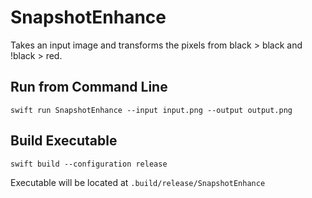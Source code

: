 # SnapshotEnhance

Takes an input image and transforms the pixels from black > black and !black > red.

## Run from Command Line

```
swift run SnapshotEnhance --input input.png --output output.png
```
## Build Executable

```
swift build --configuration release
```

Executable will be located at `.build/release/SnapshotEnhance`
